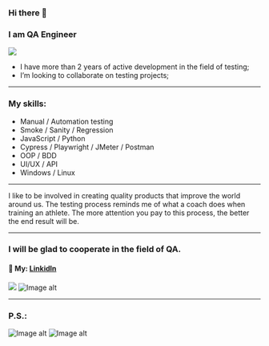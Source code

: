 
### Hi there 👋
### I am QA Engineer
![](https://github.com/SerhiiQAA/SerhiiQAA/blob/main/TestPlay.apng)
-  I have more than 2 years of active development in the field of testing;
-  I’m looking to collaborate on testing projects;
___
### My skills:
- Manual / Automation testing
- Smoke / Sanity / Regression
- JavaScript / Python
- Cypress / Playwright / JMeter / Postman
- OOP / BDD
- UI/UX / API
- Windows / Linux
___
I like to be involved in creating quality products that improve the world around us. The testing process reminds me of what a coach does when training an athlete. The more attention you pay to this process, the better the end result will be.
___
### I will be glad to cooperate in the field of QA.
#### 🔹 My: [Linkidln](https://www.linkedin.com/in/serhiiqaengineer/)

![](https://github.com/SerhiiQAA/SerhiiQAA/blob/main/image_461d661da4.png)
![Image alt](https://github.com/SerhiiQAA/SerhiiQAA/blob/main/0_x2xCaLL7YyfKKdlv.png)
________
### P.S.:
![Image alt](https://github.com/SerhiiQAA/SerhiiQAA/blob/main/MadeByHumans.png)
![Image alt](https://github.com/SerhiiQAA/SerhiiQAA/blob/main/SpaceMan1.apng)
